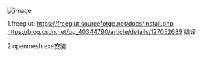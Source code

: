 ![image](https://github.com/timemao/IterativeClosestPoint/assets/23051743/8f5dde80-21eb-4b7b-9e3e-669a1497f81f)

1.freeglut: 
https://freeglut.sourceforge.net/docs/install.php
https://blog.csdn.net/qq_40344790/article/details/127052689
编译

2.openmesh
exe安装
